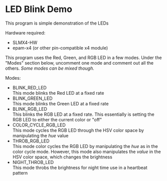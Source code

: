 # LED Blink Demo

This program is simple demonstration of the LEDs

Hardware required:
- SLMX4-HW
- epam-x4 (or other pin-compatible x4 module)

This program uses the Red, Green, and RGB LED in a few modes. Under the "Modes"
section below, uncomment one mode and comment out all the others. _Some modes
can be mixed though._

Modes:
* BLINK_RED_LED  
  This mode blinks the Red LED at a fixed rate
* BLINK_GREEN_LED  
  This mode blinks the Green LED at a fixed rate
* BLINK_RGB_LED  
  This blinks the RGB LED at a fixed rate. This essentially is setting the RGB
  LED to either the current color or "off"
* COLOR_CYCLE_RGB_LED  
  This mode cycles the RGB LED through the HSV color space by manipulating the
  _hue_ value
* THROB_RGB_LED  
  This mode color cycles the RGB LED by manipulating the _hue_ as in the color
  cycle mode. However, this mode also manipulates the _value_ in the HSV color
  space, which changes the brightness
* NIGHT_THROB_LED  
  This mode throbs the brightness for night time use in a heartbeat pattern

